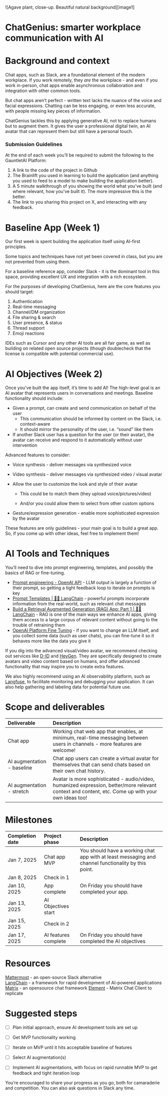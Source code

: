 ![Agave plant, close-up. Beautiful natural background][image1]

# ChatGenius: smarter workplace communication with AI

# Background and context

Chat apps, such as Slack, are a foundational element of the modern workplace. If you work remotely, they *are* the workplace \- and even if you work in-person, chat apps enable asynchronous collaboration and integration with other common tools.

But chat apps aren’t perfect \- written text lacks the nuance of the voice and facial expressions. Chatting can be less engaging, or even less accurate, with people missing key pieces of information.

ChatGenius tackles this by applying generative AI, not to replace humans but to augment them. It gives the user a professional digital twin, an AI avatar that can represent them but still have a personal touch.

### Submission Guidelines

At the end of each week you’ll be required to submit the following to the GauntletAI Platform:

1. A link to the code of the project in Github  
2. The Brainlift you used in learning to build the application (and anything you used to feed to a model to make building the application better).  
3. A 5 minute walkthrough of you showing the world what you’ve built (and where relevant, how you’ve built it). The more impressive this is the better.  
4. The link to you sharing this project on X, and interacting with any feedback.

# Baseline App (Week 1\)

Our first week is spent building the application itself using AI-first principles.

Some topics and techniques have not yet been covered in class, but you are not prevented from using them.

For a baseline reference app, consider Slack \- it is the dominant tool in this space, providing excellent UX and integration with a rich ecosystem.

For the purposes of developing ChatGenius, here are the core features you should target:

1. Authentication  
2. Real-time messaging  
3. Channel/DM organization  
4. File sharing & search  
5. User presence, & status  
6. Thread support  
7. Emoji reactions

IDEs such as Cursor and any other AI tools are all fair game, as well as building on related open source projects (though doublecheck that the license is compatible with potential commercial use).

# AI Objectives (Week 2\)

Once you’ve built the app itself, it’s time to add AI\! The high-level goal is an AI avatar that represents users in conversations and meetings. Baseline functionality should include:

* Given a prompt, can create and send communication on behalf of the user  
  * This communication should be informed by content on the Slack, i.e. context-aware  
  * It should mirror the personality of the user, i.e. “sound” like them  
* If another Slack user has a question for the user (or their avatar), the avatar can receive and respond to it automatically without user intervention

Advanced features to consider:

* Voice synthesis \- deliver messages via synthesized voice

* Video synthesis \- deliver messages via synthesized video / visual avatar

* Allow the user to customize the look and style of their avatar

  * This could be to match them (they upload voice/pictures/video)

  * And/or you could allow them to select from other custom options

* Gesture/expression generation \- enable more sophisticated expression by the avatar

These features are only guidelines \- your main goal is to build a great app. So, if you come up with other ideas, feel free to implement them\!

# AI Tools and Techniques

You’ll need to dive into prompt engineering, templates, and possibly the basics of RAG or fine-tuning.

* [Prompt engineering \- OpenAI API](https://platform.openai.com/docs/guides/prompt-engineering) \- LLM output is largely a function of their prompt, so getting a tight feedback loop to iterate on prompts is key  
* [Prompt Templates | 🦜️🔗 LangChain](https://python.langchain.com/docs/concepts/prompt_templates/) \- powerful prompts incorporate information from the real-world, such as relevant chat messages  
* [Build a Retrieval Augmented Generation (RAG) App: Part 1 | 🦜️🔗 LangChain](https://python.langchain.com/docs/tutorials/rag/) \- RAG is one of the main ways we enhance AI apps, giving them access to a large corpus of relevant content without going to the trouble of retraining them  
* [OpenAI Platform Fine Tuning](https://platform.openai.com/docs/guides/fine-tuning) \- if you want to change an LLM itself, and you collect some data (such as user chats),  you can fine-tune it so it behaves more like the data you give it

If you dig into the advanced visual/video avatar, we recommend checking out services like [D-ID](https://www.d-id.com/) and [HeyGen](https://www.heygen.com/). They are specifically designed to create avatars and video content based on humans, and offer advanced functionality that may inspire you to create extra features.

We also highly recommend using an AI observability platform, such as [Langfuse](https://langfuse.com/), to facilitate monitoring and debugging your application. It can also help gathering and labeling data for potential future use.

# Scope and deliverables

| Deliverable | Description |
| :---- | :---- |
| Chat app | Working chat web app that enables, at minimum, real-time messaging between users in channels \-  more features are welcome\! |
| AI augmentation \- baseline | Chat app users can create a virtual avatar for themselves that can send chats based on their own chat history. |
| AI augmentation \- stretch | Avatar is more sophisticated \- audio/video, humanized expression, better/more relevant context and content, etc. Come up with your own ideas too\! |

# Milestones

| Completion date | Project phase | Description |
| :---- | :---- | :---- |
| Jan 7, 2025 | Chat app MVP | You should have a working chat app with at least messaging and channel functionality by this point. |
| Jan 8, 2025 | Check in 1 |  |
| Jan 10, 2025 | App complete | On Friday you should have completed your app. |
| Jan 13, 2025 | AI Objectives start |  |
| Jan 15, 2025 | Check in 2 |  |
| Jan 17, 2025 | AI features complete | On Friday you should have completed the AI objectives |

# Resources

[Mattermost](https://github.com/mattermost/mattermost) \- an open-source Slack alternative  
[LangChain](https://www.langchain.com/) \- a framework for rapid development of AI-powered applications
[Matrix](https://matrix.org/) \- an opensource chat framework
[Element](https://element.io/) \- Matrix Chat Client to replicate

# Suggested steps

- [ ] Plan initial approach, ensure AI development tools are set up

- [ ] Get MVP functionality working

- [ ] Iterate on MVP until it hits acceptable baseline of features

- [ ] Select AI augmentation(s)

- [ ] Implement AI augmentations, with focus on rapid runnable MVP to get feedback and tight iteration loop

You’re encouraged to share your progress as you go, both for camaraderie and competition. You can also ask questions in Slack any time.
